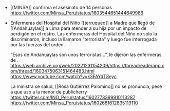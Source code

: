 - [[MINSA]] confirma el asesinato de 14 personas https://twitter.com/Minsa_Peru/status/1603544651444649986
- Enfermeras del Hospital del Niño [[terruqueo]] a Madre que llegó de [[Andahuaylas]] a Lima para atender a su hija por un impacto de perdigón en el rostro.
  Las enfermeras del Hospital del Niño no solo la discriminaron, incluso la llamaron "terrorista" y luego fue interrogada por las fuerzas del orden.

  “Esos de Andahuaylas son unos terroristas…”, le dijeron las enfermeras de .
  https://web.archive.org/web/20221231154209/https://threadreaderapp.com/thread/1603475063151464483.html
  https://www.youtube.com/watch?v=k3FAYdT8eyc

  La ministra se salud, [[Rosa Gutiérrez Palomino]] no se pronuncia, pese a que uso a la menor de publicherry
  https://twitter.com/INO_Peru/status/1602773399910113287
  https://twitter.com/Minsa_Peru/status/1602681612835119110
